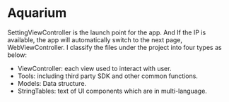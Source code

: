 # Aquarium
SettingViewController is the launch point for the app.
And If the IP is available, the app will automatically switch to the next page, WebViewController.
I classify the files under the project into four types as below:
  - ViewController: each view used to interact with user.
  - Tools: including third party SDK and other common functions.
  - Models: Data structure.
  - StringTables: text of UI components which are in multi-language.

